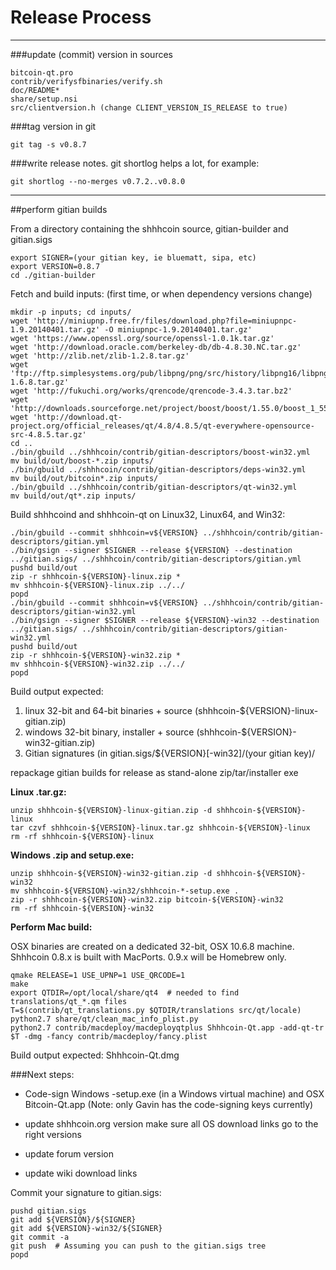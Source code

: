 Release Process
====================

* * *

###update (commit) version in sources


	bitcoin-qt.pro
	contrib/verifysfbinaries/verify.sh
	doc/README*
	share/setup.nsi
	src/clientversion.h (change CLIENT_VERSION_IS_RELEASE to true)

###tag version in git

	git tag -s v0.8.7

###write release notes. git shortlog helps a lot, for example:

	git shortlog --no-merges v0.7.2..v0.8.0

* * *

##perform gitian builds

 From a directory containing the shhhcoin source, gitian-builder and gitian.sigs
  
	export SIGNER=(your gitian key, ie bluematt, sipa, etc)
	export VERSION=0.8.7
	cd ./gitian-builder

 Fetch and build inputs: (first time, or when dependency versions change)

	mkdir -p inputs; cd inputs/
	wget 'http://miniupnp.free.fr/files/download.php?file=miniupnpc-1.9.20140401.tar.gz' -O miniupnpc-1.9.20140401.tar.gz'
	wget 'https://www.openssl.org/source/openssl-1.0.1k.tar.gz'
	wget 'http://download.oracle.com/berkeley-db/db-4.8.30.NC.tar.gz'
	wget 'http://zlib.net/zlib-1.2.8.tar.gz'
	wget 'ftp://ftp.simplesystems.org/pub/libpng/png/src/history/libpng16/libpng-1.6.8.tar.gz'
	wget 'http://fukuchi.org/works/qrencode/qrencode-3.4.3.tar.bz2'
	wget 'http://downloads.sourceforge.net/project/boost/boost/1.55.0/boost_1_55_0.tar.bz2'
	wget 'http://download.qt-project.org/official_releases/qt/4.8/4.8.5/qt-everywhere-opensource-src-4.8.5.tar.gz'
	cd ..
	./bin/gbuild ../shhhcoin/contrib/gitian-descriptors/boost-win32.yml
	mv build/out/boost-*.zip inputs/
	./bin/gbuild ../shhhcoin/contrib/gitian-descriptors/deps-win32.yml
	mv build/out/bitcoin*.zip inputs/
	./bin/gbuild ../shhhcoin/contrib/gitian-descriptors/qt-win32.yml
	mv build/out/qt*.zip inputs/

 Build shhhcoind and shhhcoin-qt on Linux32, Linux64, and Win32:
  
	./bin/gbuild --commit shhhcoin=v${VERSION} ../shhhcoin/contrib/gitian-descriptors/gitian.yml
	./bin/gsign --signer $SIGNER --release ${VERSION} --destination ../gitian.sigs/ ../shhhcoin/contrib/gitian-descriptors/gitian.yml
	pushd build/out
	zip -r shhhcoin-${VERSION}-linux.zip *
	mv shhhcoin-${VERSION}-linux.zip ../../
	popd
	./bin/gbuild --commit shhhcoin=v${VERSION} ../shhhcoin/contrib/gitian-descriptors/gitian-win32.yml
	./bin/gsign --signer $SIGNER --release ${VERSION}-win32 --destination ../gitian.sigs/ ../shhhcoin/contrib/gitian-descriptors/gitian-win32.yml
	pushd build/out
	zip -r shhhcoin-${VERSION}-win32.zip *
	mv shhhcoin-${VERSION}-win32.zip ../../
	popd

  Build output expected:

  1. linux 32-bit and 64-bit binaries + source (shhhcoin-${VERSION}-linux-gitian.zip)
  2. windows 32-bit binary, installer + source (shhhcoin-${VERSION}-win32-gitian.zip)
  3. Gitian signatures (in gitian.sigs/${VERSION}[-win32]/(your gitian key)/

repackage gitian builds for release as stand-alone zip/tar/installer exe

**Linux .tar.gz:**

	unzip shhhcoin-${VERSION}-linux-gitian.zip -d shhhcoin-${VERSION}-linux
	tar czvf shhhcoin-${VERSION}-linux.tar.gz shhhcoin-${VERSION}-linux
	rm -rf shhhcoin-${VERSION}-linux

**Windows .zip and setup.exe:**

	unzip shhhcoin-${VERSION}-win32-gitian.zip -d shhhcoin-${VERSION}-win32
	mv shhhcoin-${VERSION}-win32/shhhcoin-*-setup.exe .
	zip -r shhhcoin-${VERSION}-win32.zip bitcoin-${VERSION}-win32
	rm -rf shhhcoin-${VERSION}-win32

**Perform Mac build:**

  OSX binaries are created on a dedicated 32-bit, OSX 10.6.8 machine.
  Shhhcoin 0.8.x is built with MacPorts.  0.9.x will be Homebrew only.

	qmake RELEASE=1 USE_UPNP=1 USE_QRCODE=1
	make
	export QTDIR=/opt/local/share/qt4  # needed to find translations/qt_*.qm files
	T=$(contrib/qt_translations.py $QTDIR/translations src/qt/locale)
	python2.7 share/qt/clean_mac_info_plist.py
	python2.7 contrib/macdeploy/macdeployqtplus Shhhcoin-Qt.app -add-qt-tr $T -dmg -fancy contrib/macdeploy/fancy.plist

 Build output expected: Shhhcoin-Qt.dmg

###Next steps:

* Code-sign Windows -setup.exe (in a Windows virtual machine) and
  OSX Bitcoin-Qt.app (Note: only Gavin has the code-signing keys currently)

* update shhhcoin.org version
  make sure all OS download links go to the right versions

* update forum version

* update wiki download links

Commit your signature to gitian.sigs:

	pushd gitian.sigs
	git add ${VERSION}/${SIGNER}
	git add ${VERSION}-win32/${SIGNER}
	git commit -a
	git push  # Assuming you can push to the gitian.sigs tree
	popd


